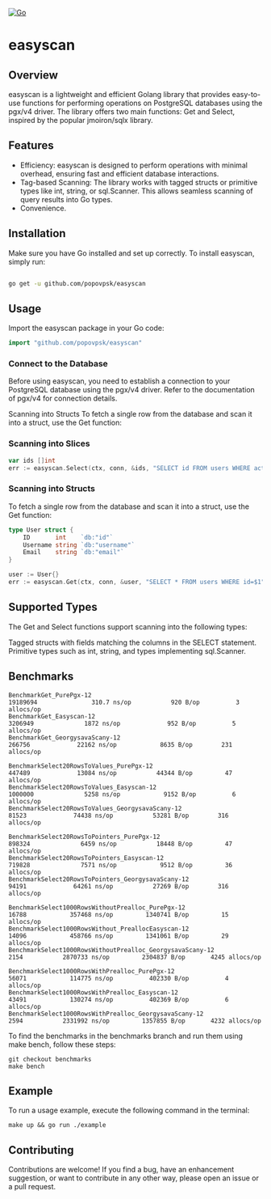 [![Go](https://github.com/popovpsk/easyscan/actions/workflows/go.yml/badge.svg)](https://github.com/popovpsk/easyscan/actions/workflows/go.yml)
# easyscan

## Overview
easyscan is a lightweight and efficient Golang library that provides easy-to-use functions for performing operations on PostgreSQL databases using the pgx/v4 driver. The library offers two main functions: Get and Select, inspired by the popular jmoiron/sqlx library.

## Features

- Efficiency: easyscan is designed to perform operations with minimal overhead, ensuring fast and efficient database interactions.
- Tag-based Scanning: The library works with tagged structs or primitive types like int, string, or sql.Scanner. This allows seamless scanning of query results into Go types.
- Convenience.


## Installation

Make sure you have Go installed and set up correctly. To install easyscan, simply run:

```bash

go get -u github.com/popovpsk/easyscan
```

## Usage
Import the easyscan package in your Go code:

```go
import "github.com/popovpsk/easyscan"
```

### Connect to the Database
Before using easyscan, you need to establish a connection to your PostgreSQL database using the pgx/v4 driver. Refer to the documentation of pgx/v4 for connection details.

Scanning into Structs
To fetch a single row from the database and scan it into a struct, use the Get function:

### Scanning into Slices
```go
var ids []int
err := easyscan.Select(ctx, conn, &ids, "SELECT id FROM users WHERE active=true")
```

### Scanning into Structs
To fetch a single row from the database and scan it into a struct, use the Get function:
```go
type User struct {
    ID       int    `db:"id"`
    Username string `db:"username"`
    Email    string `db:"email"`
}

user := User{}
err := easyscan.Get(ctx, conn, &user, "SELECT * FROM users WHERE id=$1", 1)
```

## Supported Types
The Get and Select functions support scanning into the following types:

Tagged structs with fields matching the columns in the SELECT statement.
Primitive types such as int, string, and types implementing sql.Scanner.

## Benchmarks 
```shell
BenchmarkGet_PurePgx-12                                         19189694               310.7 ns/op           920 B/op          3 allocs/op
BenchmarkGet_Easyscan-12                                         3206949              1872 ns/op             952 B/op          5 allocs/op
BenchmarkGet_GeorgysavaScany-12                                   266756             22162 ns/op            8635 B/op        231 allocs/op

BenchmarkSelect20RowsToValues_PurePgx-12                          447489             13084 ns/op           44344 B/op         47 allocs/op
BenchmarkSelect20RowsToValues_Easyscan-12                        1000000              5258 ns/op            9152 B/op          6 allocs/op
BenchmarkSelect20RowsToValues_GeorgysavaScany-12                   81523             74438 ns/op           53281 B/op        316 allocs/op

BenchmarkSelect20RowsToPointers_PurePgx-12                        898324              6459 ns/op           18448 B/op         47 allocs/op
BenchmarkSelect20RowsToPointers_Easyscan-12                       719828              7571 ns/op            9512 B/op         36 allocs/op
BenchmarkSelect20RowsToPointers_GeorgysavaScany-12                 94191             64261 ns/op           27269 B/op        316 allocs/op

BenchmarkSelect1000RowsWithoutPrealloc_PurePgx-12                  16788            357468 ns/op         1340741 B/op         15 allocs/op
BenchmarkSelect1000RowsWithout_PreallocEasyscan-12                 14096            458766 ns/op         1341061 B/op         29 allocs/op
BenchmarkSelect1000RowsWithoutPrealloc_GeorgysavaScany-12           2154           2870733 ns/op         2304837 B/op       4245 allocs/op

BenchmarkSelect1000RowsWithPrealloc_PurePgx-12                     56071            114775 ns/op          402330 B/op          4 allocs/op
BenchmarkSelect1000RowsWithPrealloc_Easyscan-12                    43491            130274 ns/op          402369 B/op          6 allocs/op
BenchmarkSelect1000RowsWithPrealloc_GeorgysavaScany-12              2594           2331992 ns/op         1357855 B/op       4232 allocs/op
```

To find the benchmarks in the benchmarks branch and run them using make bench, follow these steps:

```shell
git checkout benchmarks
make bench
```

## Example
To run a usage example, execute the following command in the terminal:

```shell
make up && go run ./example
```

## Contributing
Contributions are welcome! If you find a bug, have an enhancement suggestion, or want to contribute in any other way, please open an issue or a pull request.

